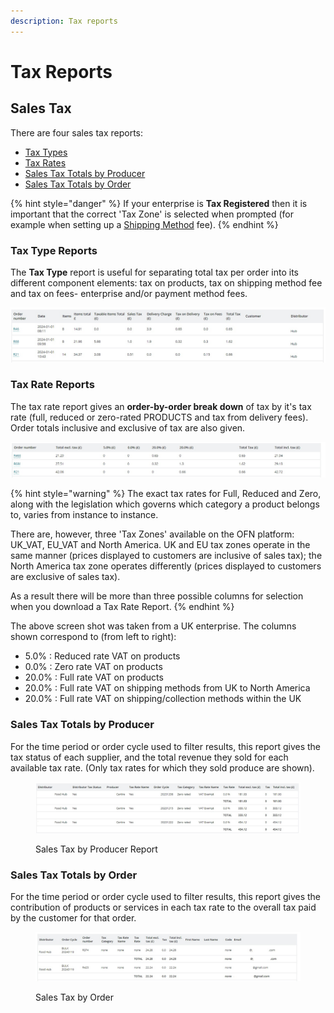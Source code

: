 ```yaml
---
description: Tax reports
---
```


# Tax Reports

## Sales Tax

There are four sales tax reports:&#x20;

* [Tax Types](payment-and-tax-reports-1.md#tax-type-reports)&#x20;
* [Tax Rates](payment-and-tax-reports-1.md#tax-rate-reports)&#x20;
* [Sales Tax Totals by Producer](payment-and-tax-reports-1.md#sales-tax-totals-by-producer)
* [Sales Tax Totals by Order](payment-and-tax-reports-1.md#sales-tax-totals-by-order)

{% hint style="danger" %}
If your enterprise is **Tax Registered** then it is important that the correct 'Tax Zone' is selected when prompted (for example when setting up a [Shipping Method](../shopfront/shipping-methods.md) fee).
{% endhint %}

### Tax Type Reports

The **Tax Type** report is useful for separating total tax per order into its different component elements: tax on products, tax on shipping method fee and tax on fees- enterprise and/or payment method fees.

![Tax type report](<../../.gitbook/assets/tax types.jpg>)

### Tax Rate Reports

The tax rate report gives an **order-by-order break down** of tax by it's tax rate (full, reduced or zero-rated PRODUCTS and tax from delivery fees).  Order totals inclusive and exclusive of tax are also given.

![Tax rate report](<../../.gitbook/assets/tax rates.jpg>)

{% hint style="warning" %}
The exact tax rates for Full, Reduced and Zero, along with the legislation which governs which category a product belongs to, varies from instance to instance.

There are, however, three 'Tax Zones' available on the OFN platform: UK\_VAT, EU\_VAT and North America.  UK and EU tax zones operate in the same manner (prices displayed to customers are inclusive of sales tax); the North America tax zone operates differently (prices displayed to customers are exclusive of sales tax).

As a result there will be more than three possible columns for selection when you download a Tax Rate Report.
{% endhint %}

The above screen shot was taken from a UK enterprise.  The columns shown correspond to (from left to right):

* 5.0% : Reduced rate VAT on products
* 0.0% : Zero rate VAT on products
* 20.0% : Full rate VAT on products
* 20.0% : Full rate VAT on shipping methods from UK to North America
* 20.0% : Full rate VAT on shipping/collection methods within the UK

### &#x20;Sales Tax Totals by Producer

For the time period or order cycle used to filter results, this report gives the tax status of each supplier, and the total revenue they sold for each available tax rate.  (Only tax rates for which they sold produce are shown).

<figure><img src="../../.gitbook/assets/tax by producer.jpg" alt=""><figcaption><p>Sales Tax by Producer Report</p></figcaption></figure>

### Sales Tax Totals by Order

For the time period or order cycle used to filter results, this report gives the contribution of products or services in each tax rate to the overall tax paid by the customer for that order. &#x20;

<figure><img src="../../.gitbook/assets/tax by order.jpg" alt=""><figcaption><p>Sales Tax by Order</p></figcaption></figure>

